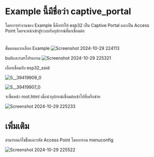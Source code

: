 # Example นี้มีชื่อว่า captive_portal
โดยการทำงานของ Example นี้คือทำให้ esp32 เป็น Captive Portal และเป็น Access Point โดยจะหน้าเข้าสู่ระบบกับอุปกรณ์ที่มาเชื่อมต่อ
#
ขั้นตอนแรกเลือก Example
![Screenshot 2024-10-29 224113](https://github.com/user-attachments/assets/1fce76d3-c867-4325-bb3c-57b8b09aae6e)

builเเละrunโปรแกรม
![Screenshot 2024-10-29 225321](https://github.com/user-attachments/assets/1367656a-0275-4e74-ab36-82c4ed151994)


เลือกเชื่อมกับ esp32_ssid

![S__39419909_0](https://github.com/user-attachments/assets/53ac02a9-e397-4f9f-a311-d34dc527df4b)


![S__39419907_0](https://github.com/user-attachments/assets/7d800ce5-8a82-4042-ab05-2fc1eea93c6b)

จะขึ้นหน้า root.html เมื่อนำอุปกรณ์เชื่อมต่อเข้าไปที่เครือข่าย

![Screenshot 2024-10-29 225233](https://github.com/user-attachments/assets/9cdd6df5-428c-4de2-a674-68d9406de975)


# เพิ่มเติม
สามารถแก้ไขชื่อและรหัส Access Point โดยการกด menuconfig

![Screenshot 2024-10-29 225522](https://github.com/user-attachments/assets/c5657a80-d4d5-4fb2-bbde-7e698a4ed663)


